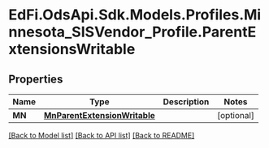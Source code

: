 # EdFi.OdsApi.Sdk.Models.Profiles.Minnesota_SISVendor_Profile.ParentExtensionsWritable
## Properties

Name | Type | Description | Notes
------------ | ------------- | ------------- | -------------
**MN** | [**MnParentExtensionWritable**](MnParentExtensionWritable.md) |  | [optional] 

[[Back to Model list]](../README.md#documentation-for-models) [[Back to API list]](../README.md#documentation-for-api-endpoints) [[Back to README]](../README.md)

